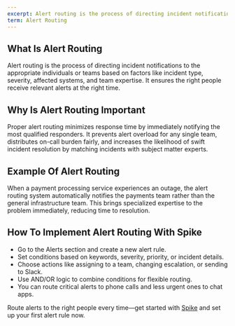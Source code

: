 ```yaml
---
excerpt: Alert routing is the process of directing incident notifications to the appropriate individuals or teams based on factors like incident type, severity, affected systems, and team expertise.
term: Alert Routing
---
```

## What Is Alert Routing

Alert routing is the process of directing incident notifications to the appropriate individuals or teams based on factors like incident type, severity, affected systems, and team expertise. It ensures the right people receive relevant alerts at the right time.

## Why Is Alert Routing Important

Proper alert routing minimizes response time by immediately notifying the most qualified responders. It prevents alert overload for any single team, distributes on-call burden fairly, and increases the likelihood of swift incident resolution by matching incidents with subject matter experts.

## Example Of Alert Routing

When a payment processing service experiences an outage, the alert routing system automatically notifies the payments team rather than the general infrastructure team. This brings specialized expertise to the problem immediately, reducing time to resolution.

## How To Implement Alert Routing With Spike

- Go to the Alerts section and create a new alert rule.
- Set conditions based on keywords, severity, priority, or incident details.
- Choose actions like assigning to a team, changing escalation, or sending to Slack.
- Use AND/OR logic to combine conditions for flexible routing.
- You can route critical alerts to phone calls and less urgent ones to chat apps.

Route alerts to the right people every time—get started with [Spike](https://app.spike.sh/signup) and set up your first alert rule now.